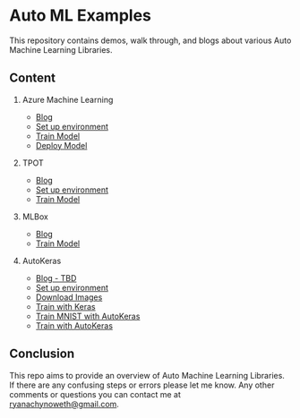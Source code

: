 # Auto ML Examples
This repository contains demos, walk through, and blogs about various Auto Machine Learning Libraries. 


## Content
1. Azure Machine Learning
    - [Blog](https://ryansdataspot.com/2019/03/01/auto-machine-learning-with-azure-machine-learning/) 
    - [Set up environment](./AzureML/walkthrough/01_EnvironmentSetup.md)
    - [Train Model](./AzureML/walkthrough/02_TrainModel.md)
    - [Deploy Model](./AzureML/walkthrough/03_DeployModel.md)

1. TPOT
    - [Blog](https://ryansdataspot.com/2019/03/21/automated-machine-learning-with-tpot/)
    - [Set up environment](https://github.com/ryanchynoweth44/AutoMLExamples/blob/master/TPOT/walkthrough/01_EnvironmentSetup.md)
    - [Train Model](https://github.com/ryanchynoweth44/AutoMLExamples/blob/master/TPOT/walkthrough/02_TrainModel.md)

1. MLBox
    - [Blog](https://ryansdataspot.com/2019/05/15/automated-machine-learning-with-mlbox/)
    - [Train Model](https://github.com/ryanchynoweth44/AutoMLExamples/blob/master/MLBox/TrainModel.py)

1. AutoKeras
    - [Blog - TBD](.)
    - [Set up environment](https://github.com/ryanchynoweth44/AutoMLExamples/blob/master/AutoKeras/demo/00_EnvironmentSetup.md)
    - [Download Images](https://github.com/ryanchynoweth44/AutoMLExamples/blob/master/AutoKeras/demo/01_DownloadImages.md)
    - [Train with Keras](https://github.com/ryanchynoweth44/AutoMLExamples/blob/master/AutoKeras/demo/02_TrainWithKeras.md)
    - [Train MNIST with AutoKeras](https://github.com/ryanchynoweth44/AutoMLExamples/blob/master/AutoKeras/demo/03_TrainHelloWorld.md)
    - [Train with AutoKeras](https://github.com/ryanchynoweth44/AutoMLExamples/blob/master/AutoKeras/demo/04_TrainWithAutoKeras.md)

## Conclusion
This repo aims to provide an overview of Auto Machine Learning Libraries. If there are any confusing steps or errors please let me know. Any other comments or questions you can contact me at ryanachynoweth@gmail.com. 

